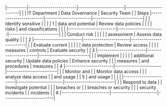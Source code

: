 |----------|------------------------|-----------------------|-------------------------|
|          |       IT Department    |   Data Governance     |      Security Team      |
|  Steps   |------------------------|-----------------------|-------------------------|
|          |  Identify sensitive    |                       |                         |
|    1     |  data and potential    |  Review data policies |                         |
|          |  risks                 |  and classifications  |                         |
|          |------------------------|-----------------------|-------------------------|
|          |  Conduct risk          |                       |                         |
|          |  assessment            |  Assess data quality  |                         |
|    2     |------------------------|-----------------------|-------------------------|
|          |  Evaluate current      |                       |                         |
|          |  data protection       |  Review access        |                         |
|          |  measures              |  controls             |  Evaluate security      |
|    3     |------------------------|-----------------------|-------------------------|
|          |  Implement             |                       |                         |
|          |  additional security   |  Update data policies |  Enhance security       |
|          |  measures              |  and procedures       |  measures               |
|    4     |------------------------|-----------------------|-------------------------|
|          |  Monitor and           |                       |  Monitor data access    |
|          |  analyze data access   |                       |  and usage              |
|    5     |  and usage             |                       |                         |
|          |------------------------|-----------------------|-------------------------|
|          |  Respond to data       |                       |  Investigate potential  |
|          |  breaches or           |                       |  breaches or security   |
|          |  security incidents    |                       |  incidents              |
|    6     |------------------------|-----------------------|-------------------------|
